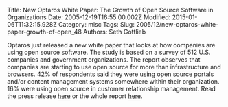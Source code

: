 Title: New Optaros White Paper: The Growth of Open Source Software in Organizations
Date: 2005-12-19T16:55:00.002Z
Modified: 2015-01-06T11:32:15.928Z
Category: misc
Tags: 
Slug: 2005/12/new-optaros-white-paper-growth-of-open_48
Authors: Seth Gottlieb

Optaros just released a new white paper that looks at how companies are using open source software.  The study is based on a survey of 512 U.S. companies and government organizations.   The report observes that companies are starting to use open source for more than infrastructure and browsers.  42% of respondents said they were using open source portals and/or content management systems somewhere within their organization.  16% were using open source in customer relationship management.   Read the press release [here](http://www.optaros.com/np/company_news_12-19-05.html) or the whole report [here](http://www.optaros.com/publications_wpapers.html).
